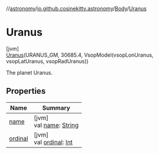 //[astronomy](../../../../index.md)/[io.github.cosinekitty.astronomy](../../index.md)/[Body](../index.md)/[Uranus](index.md)

# Uranus

[jvm]\
[Uranus](index.md)(URANUS_GM, 30685.4, VsopModel(vsopLonUranus, vsopLatUranus, vsopRadUranus))

The planet Uranus.

## Properties

| Name | Summary |
|---|---|
| [name](../../-node-event-kind/-ascending/index.md#-372974862%2FProperties%2F-1216412040) | [jvm]<br>val [name](../../-node-event-kind/-ascending/index.md#-372974862%2FProperties%2F-1216412040): [String](https://kotlinlang.org/api/latest/jvm/stdlib/kotlin/-string/index.html) |
| [ordinal](../../-node-event-kind/-ascending/index.md#-739389684%2FProperties%2F-1216412040) | [jvm]<br>val [ordinal](../../-node-event-kind/-ascending/index.md#-739389684%2FProperties%2F-1216412040): [Int](https://kotlinlang.org/api/latest/jvm/stdlib/kotlin/-int/index.html) |
